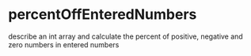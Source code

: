 # percentOffEnteredNumbers
describe an int array  and calculate the percent of positive, negative and zero numbers in entered numbers 
